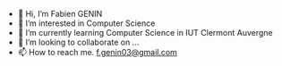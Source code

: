 - 👋 Hi, I’m Fabien GENIN
- 👀 I’m interested in Computer Science
- 🌱 I’m currently learning Computer Science in IUT Clermont Auvergne
- 💞️ I’m looking to collaborate on ...
- 📫 How to reach me. f.genin03@gmail.com

<!---
Fabinhio25/Fabinhio25 is a ✨ special ✨ repository because its `README.md` (this file) appears on your GitHub profile.
You can click the Preview link to take a look at your changes.
--->
